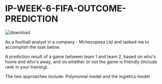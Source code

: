 # IP-WEEK-6-FIFA-OUTCOME-PREDICTION

![download](https://user-images.githubusercontent.com/56545228/72781527-5565da80-3bd6-11ea-9fad-4b708f832c05.jpg)


As a football analyst in a company - Mchezopesa Ltd and tasked me to accomplish the task below.

A prediction result of a game between team 1 and team 2, based on who's home and who's away, and on whether or not the game is friendly (include rank in your training).

The two approaches include: Polynomial model and the logistics model
